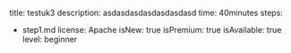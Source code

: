 title: testuk3
description: asdasdasdasdasdasdasd
time: 40minutes
steps:
  - step1.md
license: Apache
isNew: true
isPremium: true
isAvailable: true
level: beginner
